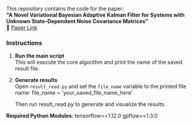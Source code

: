 This repository contains the code for the paper:  
**"A Novel Variational Bayesian Adaptive Kalman Filter for Systems with Unknown State-Dependent Noise Covariance Matrices"**  
📄 [Paper Link](https://ieeexplore.ieee.org/abstract/document/10644401)

### Instructions

1. **Run the main script**  
   This will execute the core algorithm and print the name of the saved result file.

2. **Generate results**  
   Open `result_read.py` and set the `file_name` variable to the printed file name:
   file_name = 'your_saved_file_name_here'

   Then run result_read.py to generate and visualize the results.


**Required Python Modules**:
   tensorflow==1.12.0
   gpflow==1.3.0

